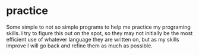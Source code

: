 # practice
Some simple to not so simple programs to help me practice my programing skills.
I try to figure this out on the spot, so they may not initially be the most efficient use of whatever language
they are written on, but as my skills improve I will go back and refine them as much as possible. 
